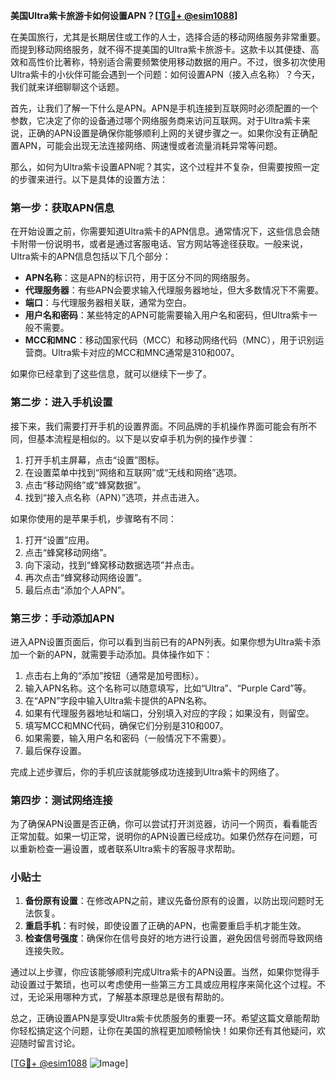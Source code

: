 **美国Ultra紫卡旅游卡如何设置APN？[[TG💪+ @esim1088](https://t.me/s/esim1088)]**

在美国旅行，尤其是长期居住或工作的人士，选择合适的移动网络服务非常重要。而提到移动网络服务，就不得不提美国的Ultra紫卡旅游卡。这款卡以其便捷、高效和高性价比著称，特别适合需要频繁使用移动数据的用户。不过，很多初次使用Ultra紫卡的小伙伴可能会遇到一个问题：如何设置APN（接入点名称）？今天，我们就来详细聊聊这个话题。

首先，让我们了解一下什么是APN。APN是手机连接到互联网时必须配置的一个参数，它决定了你的设备通过哪个网络服务商来访问互联网。对于Ultra紫卡来说，正确的APN设置是确保你能够顺利上网的关键步骤之一。如果你没有正确配置APN，可能会出现无法连接网络、网速慢或者流量消耗异常等问题。

那么，如何为Ultra紫卡设置APN呢？其实，这个过程并不复杂，但需要按照一定的步骤来进行。以下是具体的设置方法：

### 第一步：获取APN信息

在开始设置之前，你需要知道Ultra紫卡的APN信息。通常情况下，这些信息会随卡附带一份说明书，或者是通过客服电话、官方网站等途径获取。一般来说，Ultra紫卡的APN信息包括以下几个部分：

- **APN名称**：这是APN的标识符，用于区分不同的网络服务。
- **代理服务器**：有些APN会要求输入代理服务器地址，但大多数情况下不需要。
- **端口**：与代理服务器相关联，通常为空白。
- **用户名和密码**：某些特定的APN可能需要输入用户名和密码，但Ultra紫卡一般不需要。
- **MCC和MNC**：移动国家代码（MCC）和移动网络代码（MNC），用于识别运营商。Ultra紫卡对应的MCC和MNC通常是310和007。

如果你已经拿到了这些信息，就可以继续下一步了。

### 第二步：进入手机设置

接下来，我们需要打开手机的设置界面。不同品牌的手机操作界面可能会有所不同，但基本流程是相似的。以下是以安卓手机为例的操作步骤：

1. 打开手机主屏幕，点击“设置”图标。
2. 在设置菜单中找到“网络和互联网”或“无线和网络”选项。
3. 点击“移动网络”或“蜂窝数据”。
4. 找到“接入点名称（APN）”选项，并点击进入。

如果你使用的是苹果手机，步骤略有不同：

1. 打开“设置”应用。
2. 点击“蜂窝移动网络”。
3. 向下滚动，找到“蜂窝移动数据选项”并点击。
4. 再次点击“蜂窝移动网络设置”。
5. 最后点击“添加个人APN”。

### 第三步：手动添加APN

进入APN设置页面后，你可以看到当前已有的APN列表。如果你想为Ultra紫卡添加一个新的APN，就需要手动添加。具体操作如下：

1. 点击右上角的“添加”按钮（通常是加号图标）。
2. 输入APN名称。这个名称可以随意填写，比如“Ultra”、“Purple Card”等。
3. 在“APN”字段中输入Ultra紫卡提供的APN名称。
4. 如果有代理服务器地址和端口，分别填入对应的字段；如果没有，则留空。
5. 填写MCC和MNC代码，确保它们分别是310和007。
6. 如果需要，输入用户名和密码（一般情况下不需要）。
7. 最后保存设置。

完成上述步骤后，你的手机应该就能够成功连接到Ultra紫卡的网络了。

### 第四步：测试网络连接

为了确保APN设置是否正确，你可以尝试打开浏览器，访问一个网页，看看能否正常加载。如果一切正常，说明你的APN设置已经成功。如果仍然存在问题，可以重新检查一遍设置，或者联系Ultra紫卡的客服寻求帮助。

### 小贴士

1. **备份原有设置**：在修改APN之前，建议先备份原有的设置，以防出现问题时无法恢复。
2. **重启手机**：有时候，即使设置了正确的APN，也需要重启手机才能生效。
3. **检查信号强度**：确保你在信号良好的地方进行设置，避免因信号弱而导致网络连接失败。

通过以上步骤，你应该能够顺利完成Ultra紫卡的APN设置。当然，如果你觉得手动设置过于繁琐，也可以考虑使用一些第三方工具或应用程序来简化这个过程。不过，无论采用哪种方式，了解基本原理总是很有帮助的。

总之，正确设置APN是享受Ultra紫卡优质服务的重要一环。希望这篇文章能帮助你轻松搞定这个问题，让你在美国的旅程更加顺畅愉快！如果你还有其他疑问，欢迎随时留言讨论。

[[TG💪+ @esim1088](https://t.me/s/esim1088) ![Image](https://i.postimg.cc/4NQfJmqS/Snipaste-2025-05-13-00-14-12.png)]